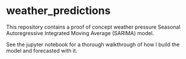 # weather_predictions

This repository contains a proof of concept weather pressure Seasonal Autoregressive Integrated Moving Average (SARIMA) model.

See the jupyter notebook for a thorough walkthrough of how I build the model and forecasted with it.
